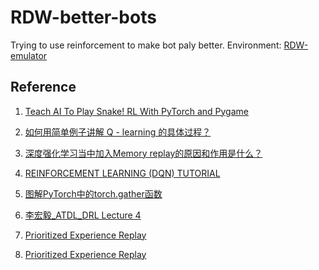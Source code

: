 # RDW-better-bots

Trying to use reinforcement to make bot paly better.
Environment: [RDW-emulator](https://github.com/JueXiuHuang/RDW-emulator.git)

## Reference
1. [Teach AI To Play Snake! RL With PyTorch and Pygame](https://github.com/python-engineer/snake-ai-pytorch.git)

2. [如何用简单例子讲解 Q - learning 的具体过程？](https://www.zhihu.com/question/26408259)

3. [深度强化学习当中加入Memory replay的原因和作用是什么？](https://www.zhihu.com/question/52064135)

4. [REINFORCEMENT LEARNING (DQN) TUTORIAL](https://pytorch.org/tutorials/intermediate/reinforcement_q_learning.html)

5. [图解PyTorch中的torch.gather函数](https://zhuanlan.zhihu.com/p/352877584)

6. [李宏毅_ATDL_DRL Lecture 4](https://hackmd.io/@shaoeChen/Bywb8YLKS)

7. [Prioritized Experience Replay](https://mofanpy.com/tutorials/machine-learning/reinforcement-learning/prioritized-replay/)

8. [Prioritized Experience Replay](https://arxiv.org/abs/1511.05952?context=cs)